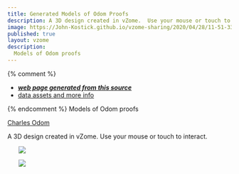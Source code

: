 ```yaml
---
title: Generated Models of Odom Proofs
description: A 3D design created in vZome.  Use your mouse or touch to interact.
image: https://John-Kostick.github.io/vzome-sharing/2020/04/28/11-51-33-Odom-2-D-2/Odom-2-D-2.png
published: true
layout: vzome
description:
  Models of Odom proofs
---
```


{% comment %}
 - [***web page generated from this source***](<https://John-Kostick.github.io/vzome-sharing/2020/04/28/Odom-2-D-2-11-51-33.html>)
 - [data assets and more info](<https://github.com/John-Kostick/vzome-sharing/tree/main/2020/04/28/11-51-33-Odom-2-D-2/>)
 
{% endcomment %}
 Models of Odom proofs



[Charles Odom](https://en.wikipedia.org/wiki/George_Phillips_Odom_Jr.)


A 3D design created in vZome.  Use your mouse or touch to interact.

<vzome-viewer style="width: 87%; height: 60vh; margin: 5%"
       src="https://John-Kostick.github.io/vzome-sharing/2020/04/28/11-51-33-Odom-2-D-2/Odom-2-D-2.vZome" >
  <img src="https://John-Kostick.github.io/vzome-sharing/2020/04/28/11-51-33-Odom-2-D-2/Odom-2-D-2.png" />
</vzome-viewer>



<vzome-viewer style="width: 87%; height: 60vh; margin: 5%"
      src="https://John-Kostick.github.io/vzome-sharing/2020/04/27/10-39-32-Odom-2-D/Odom-2-D.vZome" >
 <img src="https://John-Kostick.github.io/vzome-sharing/2020/04/27/10-39-32-Odom-2-D/Odom-2-D.png" />
</vzome-viewer>
